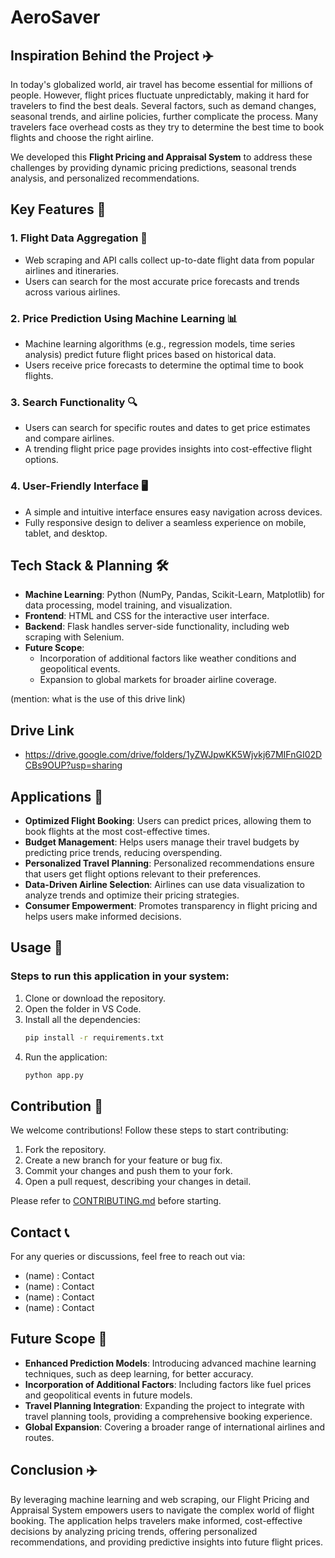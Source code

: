 # AeroSaver

## Inspiration Behind the Project ✈️

In today's globalized world, air travel has become essential for millions of people. However, flight prices fluctuate unpredictably, making it hard for travelers to find the best deals. Several factors, such as demand changes, seasonal trends, and airline policies, further complicate the process. Many travelers face overhead costs as they try to determine the best time to book flights and choose the right airline.

We developed this **Flight Pricing and Appraisal System** to address these challenges by providing dynamic pricing predictions, seasonal trends analysis, and personalized recommendations.

## Key Features 🌟

### 1. Flight Data Aggregation 🛬
- Web scraping and API calls collect up-to-date flight data from popular airlines and itineraries.
- Users can search for the most accurate price forecasts and trends across various airlines.

### 2. Price Prediction Using Machine Learning 📊
- Machine learning algorithms (e.g., regression models, time series analysis) predict future flight prices based on historical data.
- Users receive price forecasts to determine the optimal time to book flights.

### 3. Search Functionality 🔍
- Users can search for specific routes and dates to get price estimates and compare airlines.
- A trending flight price page provides insights into cost-effective flight options.

### 4. User-Friendly Interface 🖥️
- A simple and intuitive interface ensures easy navigation across devices.
- Fully responsive design to deliver a seamless experience on mobile, tablet, and desktop.

## Tech Stack & Planning 🛠️

- **Machine Learning**: Python (NumPy, Pandas, Scikit-Learn, Matplotlib) for data processing, model training, and visualization.
- **Frontend**: HTML and CSS for the interactive user interface.
- **Backend**: Flask handles server-side functionality, including web scraping with Selenium.
- **Future Scope**: 
    - Incorporation of additional factors like weather conditions and geopolitical events.
    - Expansion to global markets for broader airline coverage.

(mention: what is the use of this drive link)
## Drive Link
- https://drive.google.com/drive/folders/1yZWJpwKK5Wjvkj67MIFnGI02DCBs9OUP?usp=sharing

## Applications 🎯

- **Optimized Flight Booking**: Users can predict prices, allowing them to book flights at the most cost-effective times.
- **Budget Management**: Helps users manage their travel budgets by predicting price trends, reducing overspending.
- **Personalized Travel Planning**: Personalized recommendations ensure that users get flight options relevant to their preferences.
- **Data-Driven Airline Selection**: Airlines can use data visualization to analyze trends and optimize their pricing strategies.
- **Consumer Empowerment**: Promotes transparency in flight pricing and helps users make informed decisions.

## Usage 📌

### Steps to run this application in your system:

1. Clone or download the repository.
2. Open the folder in VS Code.
3. Install all the dependencies:
   ```sh
   pip install -r requirements.txt
   ```
4. Run the application:
   ```sh
   python app.py
   ```

## Contribution 🤝

We welcome contributions! Follow these steps to start contributing:

1. Fork the repository.
2. Create a new branch for your feature or bug fix.
3. Commit your changes and push them to your fork.
4. Open a pull request, describing your changes in detail.

Please refer to [CONTRIBUTING.md](./CONTRIBUTING.md) before starting.

## Contact 📞

For any queries or discussions, feel free to reach out via:
- (name) : Contact
- (name) : Contact
- (name) : Contact
- (name) : Contact


## Future Scope 🚀

- **Enhanced Prediction Models**: Introducing advanced machine learning techniques, such as deep learning, for better accuracy.
- **Incorporation of Additional Factors**: Including factors like fuel prices and geopolitical events in future models.
- **Travel Planning Integration**: Expanding the project to integrate with travel planning tools, providing a comprehensive booking experience.
- **Global Expansion**: Covering a broader range of international airlines and routes.

## Conclusion ✈️

By leveraging machine learning and web scraping, our Flight Pricing and Appraisal System empowers users to navigate the complex world of flight booking. The application helps travelers make informed, cost-effective decisions by analyzing pricing trends, offering personalized recommendations, and providing predictive insights into future flight prices.
